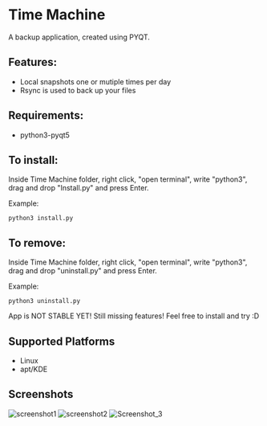 # Time Machine
A backup application, created using PYQT.

## Features:
* Local snapshots one or mutiple times per day
* Rsync is used to back up your files

## Requirements:
* python3-pyqt5

## To install:
Inside Time Machine folder, right click, "open terminal", write "python3", drag and drop "Install.py" and press Enter.

Example:

    python3 install.py
## To remove:
Inside Time Machine folder, right click, "open terminal", write "python3", drag and drop "uninstall.py" and press Enter.

Example:

    python3 uninstall.py
App is NOT STABLE YET!
Still missing features!
Feel free to install and try :D

## Supported Platforms
  * Linux
  * apt/KDE

## Screenshots
![screenshot1](https://user-images.githubusercontent.com/66172718/150104400-891416a0-518c-472a-87a5-5a7fd968b11a.png)
![screenshot2](https://user-images.githubusercontent.com/66172718/149974110-90ee855b-0ad6-4e1e-a939-267f7ede7c13.png)
![Screenshot_3](https://user-images.githubusercontent.com/66172718/139649230-23ee3017-ea2c-407f-a578-04d9ec1b9af9.png)
